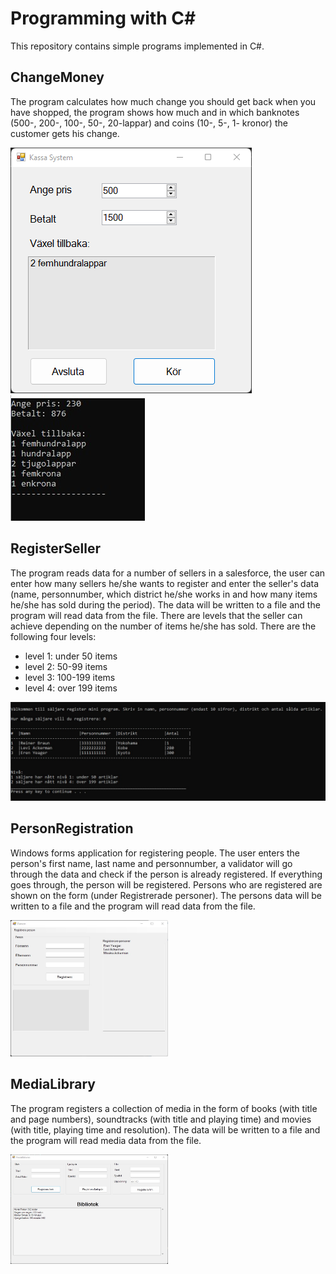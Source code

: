 # Programming with C#

This repository contains simple programs implemented in C#.


## ChangeMoney

The program calculates how much change you should get back when you have shopped, the program shows how much and in which banknotes (500-, 200-, 100-, 50-, 20-lappar) and coins (10-, 5-, 1- kronor) the customer gets his change. 

![ChangeMoney Windows Forms Application](ChangeMoneyForm/program.png)
![ChangeMoney Console Application](ChangeMoneyConsole/terminal.jpg)


## RegisterSeller

The program reads data for a number of sellers in a salesforce, the user can enter how many sellers he/she wants to register and enter the seller's data (name, personnumber, which district he/she works in and how many items he/she has sold during the period). The data will be written to a file and the program will read data from the file. There are levels that the seller can achieve depending on the number of items he/she has sold. There are the following four levels:

- level 1: under 50 items
- level 2: 50-99 items
- level 3: 100-199 items
- level 4: over 199 items


![RegisterSeller Console Application](RegisterSellerConsole/doc/terminal.jpg)


## PersonRegistration

Windows forms application for registering people. The user enters the person's first name, last name and personnumber, a validator will go through the data and check if the person is already registered. If everything goes through, the person will be registered. Persons who are registered are shown on the form (under Registrerade personer). The persons data will be written to a file and the program will read data from the file.

<img src="PersonRegistration/doc/forms.jpg" width="50%" height="50%">


## MediaLibrary 

The program registers a collection of media in the form of books (with title and page numbers), soundtracks (with title and playing time) and movies (with title, playing time and resolution). The data will be written to a file and the program will read media data from the file.


<div style="width: 50%; height:50%">

![MediaLibrary Windows froms application](MediaLibrary/doc/medialibrary.jpg)

</div>